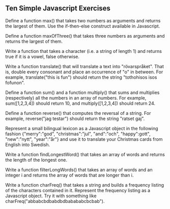 ## Ten Simple Javascript Exercises

Define a function max() that takes two numbers as arguments and returns the largest of them. Use the if-then-else construct available in Javascript.

Define a function maxOfThree() that takes three numbers as arguments and returns the largest of them.

Write a function that takes a character (i.e. a string of length 1) and returns true if it is a vowel, false otherwise.

Write a function translate() that will translate a text into "rövarspråket". That is, double every consonant and place an occurrence of "o" in between. For example, translate("this is fun") should return the string "tothohisos isos fofunon".

Define a function sum() and a function multiply() that sums and multiplies (respectively) all the numbers in an array of numbers. For example, sum([1,2,3,4]) should return 10, and multiply([1,2,3,4]) should return 24.

Define a function reverse() that computes the reversal of a string. For example, reverse("jag testar") should return the string "ratset gaj".

Represent a small bilingual lexicon as a Javascript object in the following fashion {"merry":"god", "christmas":"jul", "and":"och", "happy":gott", "new":"nytt", "year":"år"} and use it to translate your Christmas cards from English into Swedish.

Write a function findLongestWord() that takes an array of words and returns the length of the longest one.

Write a function filterLongWords() that takes an array of words and an integer i and returns the array of words that are longer than i.

Write a function charFreq() that takes a string and builds a frequency listing of the characters contained in it. Represent the frequency listing as a Javascript object. Try it with something like charFreq("abbabcbdbabdbdbabababcbcbab").

